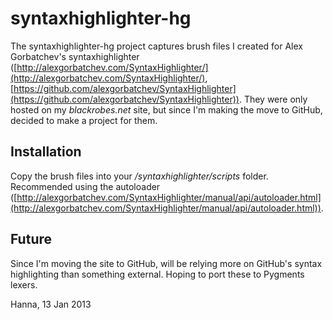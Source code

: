 # syntaxhighlighter-hg #
The syntaxhighlighter-hg project captures brush files I created for Alex Gorbatchev's syntaxhighlighter ([http://alexgorbatchev.com/SyntaxHighlighter/](http://alexgorbatchev.com/SyntaxHighlighter/), [https://github.com/alexgorbatchev/SyntaxHighlighter](https://github.com/alexgorbatchev/SyntaxHighlighter)). They were only hosted on my _blackrobes.net_ site, but since I'm making the move to GitHub, decided to make a project for them. 

## Installation ##
Copy the brush files into your _/syntaxhighlighter/scripts_ folder. Recommended using the autoloader ([http://alexgorbatchev.com/SyntaxHighlighter/manual/api/autoloader.html](http://alexgorbatchev.com/SyntaxHighlighter/manual/api/autoloader.html)).

## Future ##
Since I'm moving the site to GitHub, will be relying more on GitHub's syntax highlighting than something external. Hoping to port these to Pygments lexers.

Hanna, 13 Jan 2013
